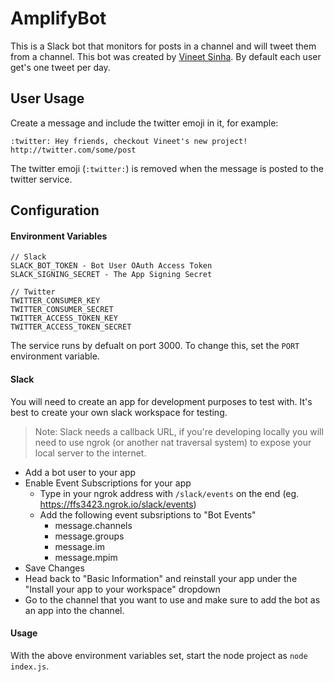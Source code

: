 # AmplifyBot

This is a Slack bot that monitors for posts in a channel and will tweet them from a channel. This bot was created by [Vineet Sinha](https://github.com/vineet-sinha). By default each user get's one tweet per day.

## User Usage
Create a message and include the twitter emoji in it, for example:

    :twitter: Hey friends, checkout Vineet's new project! http://twitter.com/some/post

The twitter emoji (`:twitter:`) is removed when the message is posted to the twitter service.

## Configuration 

#### Environment Variables

```
// Slack
SLACK_BOT_TOKEN - Bot User OAuth Access Token
SLACK_SIGNING_SECRET - The App Signing Secret

// Twitter
TWITTER_CONSUMER_KEY
TWITTER_CONSUMER_SECRET
TWITTER_ACCESS_TOKEN_KEY
TWITTER_ACCESS_TOKEN_SECRET
```

The service runs by defualt on port 3000. To change this, set the `PORT` environment variable.

#### Slack

You will need to create an app for development purposes to test with. It's best to create your own slack workspace for testing.

> Note: Slack needs a callback URL, if you're developing locally you will need to use ngrok (or another nat traversal system) to expose your local server to the internet.

- Add a bot user to your app
- Enable Event Subscriptions for your app
  - Type in your ngrok address with `/slack/events` on the end (eg. https://ffs3423.ngrok.io/slack/events)
  - Add the following event subsriptions to "Bot Events"
    - message.channels
    - message.groups
    - message.im
    - message.mpim
- Save Changes
- Head back to "Basic Information" and reinstall your app under the "Install your app to your workspace" dropdown
- Go to the channel that you want to use and make sure to add the bot as an app into the channel.

#### Usage

With the above environment variables set, start the node project as `node index.js`.
